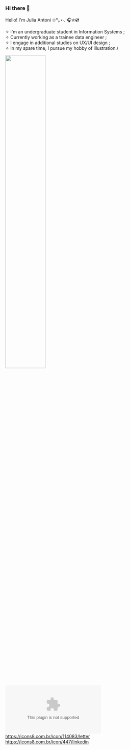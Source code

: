 ### Hi there 👋

Hello! I'm Julia Antoni ✩°｡⋆⸜ 🎧✮💿

✧ I'm an undergraduate student in Information Systems ;\
✧ Currently working as a trainee data engineer ;\
✧ I engage in additional studies on UX/UI design ;\
✧ In my spare time, I pursue my hobby of illustration.\

<p align="left">
  <img  width="50%" src="https://github-readme-stats.vercel.app/api?username=juliaantonii&theme=graywhite&show_icons=true" />
 </p>

 ![/assets/images/instagram icon.png](goocle.com)\
 https://icons8.com.br/icon/114083/letter
 https://icons8.com.br/icon/447/linkedin
